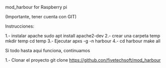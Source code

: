 mod_harbour for Raspberry pi

(Importante, tener cuenta con GIT)

Instrucciones:

1.- instalar apache
  sudo apt install apache2-dev
2.- crear una carpeta temp
  mkdir temp
  cd temp
3.- Ejecutar
  apxs -g -n harbour
4.- cd harbour
  make all

Si todo hasta aqui funciona, continuamos

1.- Clonar el proyecto
  git clone https://github.con/fivetechsoft/mod_harbour
  
